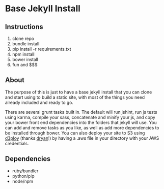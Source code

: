 Base Jekyll Install
===================

Instructions
------------

1. clone repo
2. bundle install
3. pip install -r requirements.txt
4. npm install
5. bower install
6. fun and $$$

About
-----

The purpose of this is just to have a base jekyll install that you can clone and start using to build a static site, with most of the things you need already included and ready to go.

There are several grunt tasks built in. The default will run jshint, run js tests using karma, compile your sass, concatenate and minify your js, and copy your bower front end dependencies into the folders that jekyll will use. You can add and remove tasks as you like, as well as add more dependencies to be installed through bower. You can also deploy your site to S3 using [d3ploy](https://github.com/dryan/d3ploy) (thanks [dryan](http://dryan.com/)!) by having a .aws file in your directory with your AWS credentials.


Dependencies
------------
- ruby/bundler
- python/pip
- node/npm
